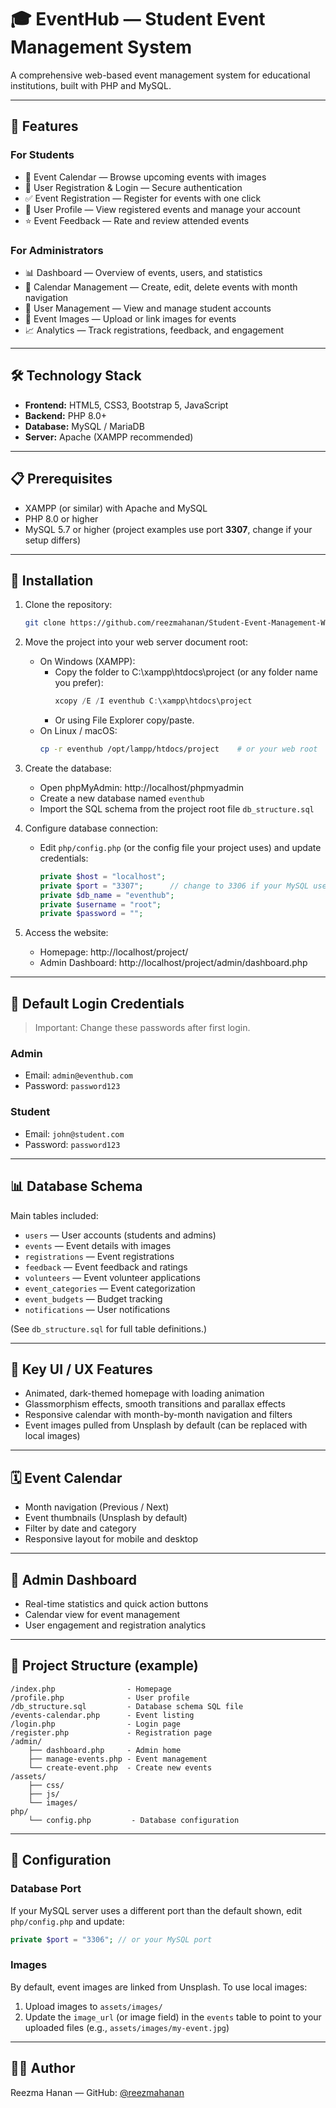 # 🎓 EventHub — Student Event Management System

A comprehensive web-based event management system for educational institutions, built with PHP and MySQL.

---

## 🌟 Features

### For Students
- 📅 Event Calendar — Browse upcoming events with images  
- 🔐 User Registration & Login — Secure authentication  
- ✅ Event Registration — Register for events with one click  
- 👤 User Profile — View registered events and manage your account  
- ⭐ Event Feedback — Rate and review attended events

### For Administrators
- 📊 Dashboard — Overview of events, users, and statistics  
- 📅 Calendar Management — Create, edit, delete events with month navigation  
- 👥 User Management — View and manage student accounts  
- 📸 Event Images — Upload or link images for events  
- 📈 Analytics — Track registrations, feedback, and engagement

---

## 🛠️ Technology Stack
- **Frontend:** HTML5, CSS3, Bootstrap 5, JavaScript  
- **Backend:** PHP 8.0+  
- **Database:** MySQL / MariaDB  
- **Server:** Apache (XAMPP recommended)

---

## 📋 Prerequisites
- XAMPP (or similar) with Apache and MySQL  
- PHP 8.0 or higher  
- MySQL 5.7 or higher (project examples use port **3307**, change if your setup differs)

---

## 🚀 Installation

1. Clone the repository:
   ```bash
   git clone https://github.com/reezmahanan/Student-Event-Management-Web-Application.git eventhub
   ```

2. Move the project into your web server document root:
   - On Windows (XAMPP):
     - Copy the folder to C:\xampp\htdocs\project (or any folder name you prefer):
       ```powershell
       xcopy /E /I eventhub C:\xampp\htdocs\project
       ```
     - Or using File Explorer copy/paste.
   - On Linux / macOS:
     ```bash
     cp -r eventhub /opt/lampp/htdocs/project    # or your web root
     ```

3. Create the database:
   - Open phpMyAdmin: http://localhost/phpmyadmin
   - Create a new database named `eventhub`
   - Import the SQL schema from the project root file `db_structure.sql`

4. Configure database connection:
   - Edit `php/config.php` (or the config file your project uses) and update credentials:
     ```php
     private $host = "localhost";
     private $port = "3307";      // change to 3306 if your MySQL uses the default port
     private $db_name = "eventhub";
     private $username = "root";
     private $password = "";
     ```

5. Access the website:
   - Homepage: http://localhost/project/
   - Admin Dashboard: http://localhost/project/admin/dashboard.php

---

## 🔑 Default Login Credentials

> Important: Change these passwords after first login.

### Admin
- Email: `admin@eventhub.com`  
- Password: `password123`

### Student
- Email: `john@student.com`  
- Password: `password123`

---

## 📊 Database Schema

Main tables included:
- `users` — User accounts (students and admins)  
- `events` — Event details with images  
- `registrations` — Event registrations  
- `feedback` — Event feedback and ratings  
- `volunteers` — Event volunteer applications  
- `event_categories` — Event categorization  
- `event_budgets` — Budget tracking  
- `notifications` — User notifications

(See `db_structure.sql` for full table definitions.)

---

## 🎨 Key UI / UX Features
- Animated, dark-themed homepage with loading animation  
- Glassmorphism effects, smooth transitions and parallax effects  
- Responsive calendar with month-by-month navigation and filters  
- Event images pulled from Unsplash by default (can be replaced with local images)

---

## 🗓️ Event Calendar
- Month navigation (Previous / Next)  
- Event thumbnails (Unsplash by default)  
- Filter by date and category  
- Responsive layout for mobile and desktop

---

## 🧭 Admin Dashboard
- Real-time statistics and quick action buttons  
- Calendar view for event management  
- User engagement and registration analytics

---

## 📁 Project Structure (example)
```
/index.php                - Homepage
/profile.php              - User profile
/db_structure.sql         - Database schema SQL file
/events-calendar.php      - Event listing
/login.php                - Login page
/register.php             - Registration page
/admin/
    ├── dashboard.php     - Admin home
    ├── manage-events.php - Event management
    └── create-event.php  - Create new events
/assets/
    ├── css/
    ├── js/
    └── images/
php/
    └── config.php         - Database configuration
```

---

## 🔧 Configuration

### Database Port
If your MySQL server uses a different port than the default shown, edit `php/config.php` and update:
```php
private $port = "3306"; // or your MySQL port
```

### Images
By default, event images are linked from Unsplash. To use local images:
1. Upload images to `assets/images/`
2. Update the `image_url` (or image field) in the `events` table to point to your uploaded files (e.g., `assets/images/my-event.jpg`)

---


## 👨‍💻 Author
Reezma Hanan — GitHub: [@reezmahanan](https://github.com/reezmahanan)


```


